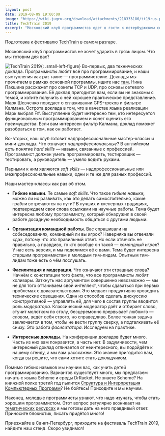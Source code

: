 ```yaml
---
layout: post
date: 2019-08-09 19:00:00
image: "https://wiki.jugru.org/download/attachments/218333186/tt19rus.png"
title: TechTrain 2019
excerpt: "Московский клуб программистов едет в гости к петербуржским соратникам."
---
```


Подготовка к фестивалю [TechTrain](http://techtrain.ru/) в самом разгаре.

Московский клуб программистов не хочет ударить в грязь лицом. Что мы готовим для вас?

![TechTrain 2019](https://wiki.jugru.org/download/thumbnails/218333186/image2019-7-8_12-44-16.png){: .small-left-figure} Во-первых, два технических доклада. Программисты любят всё про программирование, и наши выступления как раз такие&nbsp;&mdash; программистские. Доклады мы прочитаем в рамках основной программы, ищите нас [там](https://techtrain.ru/schedule/). Нина Пакшина расскажет про сокеты TCP и UDP, про основы сетевого программирования. Её доклад пригодится вам, если вы не знакомы с темой, и хотите получить о ней хорошее практическое представление. Марк Шевченко поведает о сглаживании GPS-треков и фильтре Калмана. Острота доклада в том, что в качестве языка реализации Марк выбрал F#. Выступление будет интересно тем, кто интересуется функциональным программированием и хочет оценить его преимущества. Если вам интересен фильтр Калмана, доклад поможет разобраться в том, как он работает.

Во-вторых, наш клуб готовит надпрофессиональные мастер-классы и мини-доклады. Что означает *надпрофессиональные*? В английском есть понятие *hard skills*&nbsp;&mdash; навыки, связанные с профессией. Программист должен уметь программировать, тестировщик&nbsp;&mdash; тестировать, а руководитель&nbsp;&mdash; умело водить руками.

Парными к ним являются *soft skills*&nbsp;&mdash; надпрофессиональные или межпрофессиональные навыки, одни и те же для разных профессий.

Наши мастер-классы как раз об этом.

* **Гибкие навыки.** Те самые *soft skills*. Что такое *гибкие навыки*, можно ли их развивать, как это делать самостоятельно, какие грабли встречаются на пути? В лучших инженерных традициях, подтверждаем свои слова ссылками на научные работы. Тема будет интересна любому программисту, который обнаружил в своей работе досадную необходимость общаться с другими людьми.

* **Организация командной работы.** Вас спрашивали на собеседованиях, командный ли вы игрок? Наверняка вы отвечали &laquo;да&raquo;, потому что это правильный ответ. Но если отвечать не правильно, а правдиво, то кто вообще он такой&nbsp;&mdash; *командный игрок*? У нас есть версия, и мы поделимся её с вами. Тема будет интересна старшим программистам и молодым тим-лидам. Опытным тим-лидам тоже есть о чём послушать.

* **Фасилитация и модерация.** Что означают эти страшные слова? Начнём с констатации того факта, что все программисты любят холивары. Заткнуть нас аргументом совершенно невозможно&nbsp;&mdash; мы не для того оттачиваем свой интеллект, чтобы сдаваться при первых проблемах с доказательствами. Это мешает продуктивно проводить технические совещения. Один из способов сделать дискуссию конструктивной&nbsp;&mdash; управлять ей, для чего в состав группы вводится роль *модератора*. Классический модератор даёт и отбирает слово, стучит молотком по столу, бесцеремонно прервывает любомго&nbsp;&mdash; словом, ведёт себя строго, но справедливо. Более тонкая задача заключается в том, чтобы не вести группу сверху, а подталкивать её снизу. Это работа *фасилитатора*. Исследуем на практике.

* **Интересные доклады.** На конференции докладов будет много. Часть из них вам понравится, а часть нет. В задумчивости, чем интересный доклад отличается от неинтересного, вы подойдёте к нашему стенду, а мы вам расскажем. Это знание пригодится вам, когда вы решите, что сами хотите стать докладчиком.

Помимо гибких навыков мы научим вас, как учить детей программированию. Вариантов существует много, мы предлагаем начать с языка Scheme и среды DrRacket. Не знаете Scheme? На книжной полке третий год пылится [Структура и Интерпретация Компьютерных Программ](https://www.ozon.ru/context/detail/id/5322055/?_bctx=CAUQrfmMAg)? Не бойтесь! Приходите и мы научим.

Наконец, молодые программисты узнают, что надо изучать, чтобы стать хорошим программистом. Этот вопрос регулярно возникает на [тематических ресурсах](https://ru.stackoverflow.com/questions/46549/Какие-предметы-необходимо-знать-программисту) и мы готовы дать на него правдивый ответ. Приносите блокнотик, писать придётся много!

Приезжайте в Санкт-Петербург, приходите на фестиваль TechTrain 2019, найдите наш стенд. Скоро увидимся!
